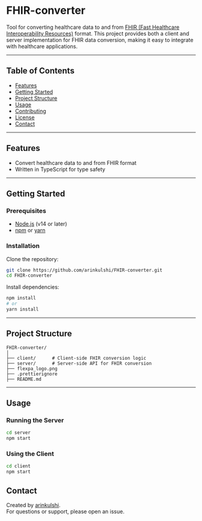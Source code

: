 # FHIR-converter

Tool for converting healthcare data to and from [FHIR (Fast Healthcare Interoperability Resources)](https://www.hl7.org/fhir/) format. This project provides both a client and server implementation for FHIR data conversion, making it easy to integrate with healthcare applications.

---

## Table of Contents

- [Features](#features)
- [Getting Started](#getting-started)
- [Project Structure](#project-structure)
- [Usage](#usage)
- [Contributing](#contributing)
- [License](#license)
- [Contact](#contact)

---

## Features

- Convert healthcare data to and from FHIR format
- Written in TypeScript for type safety

---

## Getting Started

### Prerequisites

- [Node.js](https://nodejs.org/) (v14 or later)
- [npm](https://www.npmjs.com/) or [yarn](https://yarnpkg.com/)

### Installation

Clone the repository:
```bash
git clone https://github.com/arinkulshi/FHIR-converter.git
cd FHIR-converter
```

Install dependencies:
```bash
npm install
# or
yarn install
```

---

## Project Structure

```
FHIR-converter/
│
├── client/      # Client-side FHIR conversion logic
├── server/      # Server-side API for FHIR conversion
├── flexpa_logo.png
├── .prettierignore
├── README.md
```

---

## Usage

### Running the Server

```bash
cd server
npm start
```

### Using the Client

```bash
cd client
npm start
```


## Contact

Created by [arinkulshi](https://github.com/arinkulshi).  
For questions or support, please open an issue.
